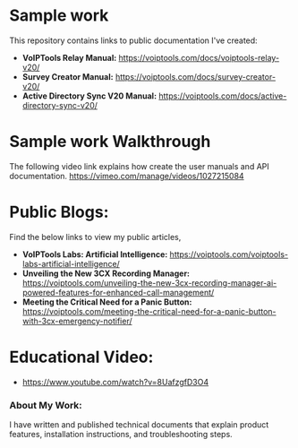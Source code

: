 
# Sample work
This repository contains links to public documentation I've created:

- **VoIPTools Relay Manual:** https://voiptools.com/docs/voiptools-relay-v20/
- **Survey Creator Manual:** https://voiptools.com/docs/survey-creator-v20/
- **Active Directory Sync V20 Manual:** https://voiptools.com/docs/active-directory-sync-v20/

 # Sample work Walkthrough
 The following video link explains how create the user manuals and API documentation.
 https://vimeo.com/manage/videos/1027215084

 # Public Blogs:

 Find the below links to view my public articles,

  - **VoIPTools Labs: Artificial Intelligence:** https://voiptools.com/voiptools-labs-artificial-intelligence/
  - **Unveiling the New 3CX Recording Manager:** https://voiptools.com/unveiling-the-new-3cx-recording-manager-ai-powered-features-for-enhanced-call-management/
  - **Meeting the Critical Need for a Panic Button:** https://voiptools.com/meeting-the-critical-need-for-a-panic-button-with-3cx-emergency-notifier/

# Educational Video:

- https://www.youtube.com/watch?v=8UafzgfD3O4

### About My Work:
I have written and published technical documents that explain product features, installation instructions, and troubleshooting steps.
